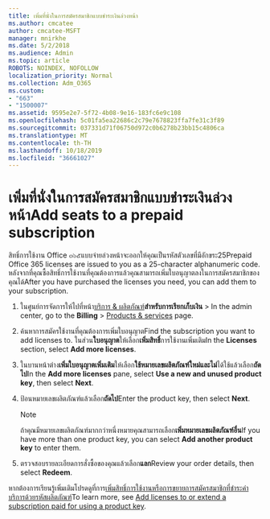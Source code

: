 ```yaml
---
title: เพิ่มที่นั่งในการสมัครสมาชิกแบบชำระเงินล่วงหน้า
ms.author: cmcatee
author: cmcatee-MSFT
manager: mnirkhe
ms.date: 5/2/2018
ms.audience: Admin
ms.topic: article
ROBOTS: NOINDEX, NOFOLLOW
localization_priority: Normal
ms.collection: Adm_O365
ms.custom:
- "663"
- "1500007"
ms.assetid: 9595e2e7-5f72-4b08-9e16-183fc6e9c108
ms.openlocfilehash: 5c01fa5ea22686c2c79e7678823ffa7fe31c3f89
ms.sourcegitcommit: 037331d71f06750d972c0b6278b23bb15c4806ca
ms.translationtype: MT
ms.contentlocale: th-TH
ms.lasthandoff: 10/18/2019
ms.locfileid: "36661027"
---
```

# <a name="add-seats-to-a-prepaid-subscription"></a><span data-ttu-id="f3770-102">เพิ่มที่นั่งในการสมัครสมาชิกแบบชำระเงินล่วงหน้า</span><span class="sxs-lookup"><span data-stu-id="f3770-102">Add seats to a prepaid subscription</span></span>

<span data-ttu-id="f3770-103">สิทธิ์การใช้งาน Office ๓๖๕แบบจ่ายล่วงหน้าจะออกให้คุณเป็นรหัสตัวเลขที่มีอักขระ25</span><span class="sxs-lookup"><span data-stu-id="f3770-103">Prepaid Office 365 licenses are issued to you as a 25-character alphanumeric code.</span></span> <span data-ttu-id="f3770-104">หลังจากที่คุณซื้อสิทธิ์การใช้งานที่คุณต้องการแล้วคุณสามารถเพิ่มใบอนุญาตลงในการสมัครสมาชิกของคุณได้</span><span class="sxs-lookup"><span data-stu-id="f3770-104">After you have purchased the licenses you need, you can add them to your subscription.</span></span> 

1. <span data-ttu-id="f3770-105">ในศูนย์การจัดการให้ไปที่หน้า[บริการ & ผลิตภัณฑ์](https://go.microsoft.com/fwlink/p/?linkid=842054)**สำหรับการเรียกเก็บเงิน** > </span><span class="sxs-lookup"><span data-stu-id="f3770-105">In the admin center, go to the **Billing** > [Products & services](https://go.microsoft.com/fwlink/p/?linkid=842054) page.</span></span>

2. <span data-ttu-id="f3770-106">ค้นหาการสมัครใช้งานที่คุณต้องการเพิ่มใบอนุญาต</span><span class="sxs-lookup"><span data-stu-id="f3770-106">Find the subscription you want to add licenses to.</span></span> <span data-ttu-id="f3770-107">ในส่วน**ใบอนุญาต**ให้เลือก**เพิ่มสิทธิ์**การใช้งานเพิ่มเติม</span><span class="sxs-lookup"><span data-stu-id="f3770-107">In the **Licenses** section, select **Add more licenses**.</span></span>

3. <span data-ttu-id="f3770-108">ในบานหน้าต่าง**เพิ่มใบอนุญาตเพิ่มเติม**ให้เลือก**ใช้หมายเลขผลิตภัณฑ์ใหม่และไม่**ได้ใช้แล้วเลือก**ถัดไป**</span><span class="sxs-lookup"><span data-stu-id="f3770-108">In the **Add more licenses** pane, select **Use a new and unused product key**, then select **Next**.</span></span>

4. <span data-ttu-id="f3770-109">ป้อนหมายเลขผลิตภัณฑ์แล้วเลือก**ถัดไป**</span><span class="sxs-lookup"><span data-stu-id="f3770-109">Enter the product key, then select **Next**.</span></span>

    > [!NOTE]
    > <span data-ttu-id="f3770-110">ถ้าคุณมีหมายเลขผลิตภัณฑ์มากกว่าหนึ่งหมายคุณสามารถเลือก**เพิ่มหมายเลขผลิตภัณฑ์อื่น**</span><span class="sxs-lookup"><span data-stu-id="f3770-110">If you have more than one product key, you can select **Add another product key** to enter them.</span></span>

5. <span data-ttu-id="f3770-111">ตรวจสอบรายละเอียดการสั่งซื้อของคุณแล้วเลือก**แลก**</span><span class="sxs-lookup"><span data-stu-id="f3770-111">Review your order details, then select **Redeem**.</span></span>

<span data-ttu-id="f3770-112">หากต้องการเรียนรู้เพิ่มเติมโปรดดูที่การ[เพิ่มสิทธิ์การใช้งานหรือการขยายการสมัครสมาชิกที่ชำระค่าบริการด้วยรหัสผลิตภัณฑ์](https://docs.microsoft.com/office365/admin/misc/add-licenses-using-product-key)</span><span class="sxs-lookup"><span data-stu-id="f3770-112">To learn more, see [Add licenses to or extend a subscription paid for using a product key](https://docs.microsoft.com/office365/admin/misc/add-licenses-using-product-key).</span></span>